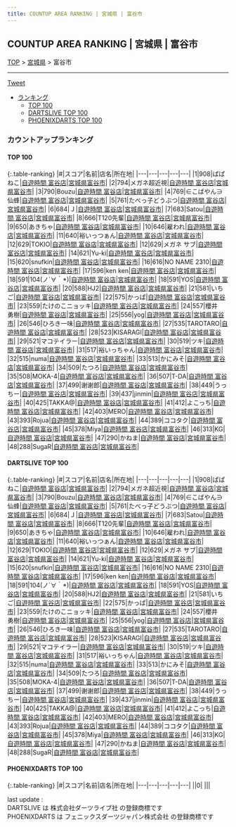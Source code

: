 ```yaml
---
title: COUNTUP AREA RANKING | 宮城県 | 富谷市
---
```

## COUNTUP AREA RANKING | 宮城県 | 富谷市

[TOP](/darts/rank/) > [宮城県](/darts/rank/宮城県/) > 富谷市

___

<a href="https://twitter.com/share?ref_src=twsrc%5Etfw" data-text="COUNTUP AREA RANKING | 宮城県富谷市" class="twitter-share-button" data-hashtags="DARTSLIVE,PHOENIXDARTS,darts,ダーツ" data-show-count="false">Tweet</a>

* [ランキング](#カウントアップランキング)
    * [TOP 100](#top-100)
    * [DARTSLIVE TOP 100](#dartslive-top-100)
    * [PHOENIXDARTS TOP 100](#phoenixdarts-top-100)

### カウントアップランキング

#### TOP 100



{:.table-ranking}
|#|スコア|名前|店名|所在地|
|---|---|---|---|---|
|1|908|<span class="rank-name-dl">ぱぱねこ</span>|<a href="https://search.dartslive.com/jp/shop/6389c2f3322e246d0d9b047a20a7ba1e">自遊時間 富谷店</a>|<a href="/darts/rank/宮城県/富谷市">宮城県富谷市</a>|
|2|794|<span class="rank-name-dl">メガネ超近視</span>|<a href="https://search.dartslive.com/jp/shop/6389c2f3322e246d0d9b047a20a7ba1e">自遊時間 富谷店</a>|<a href="/darts/rank/宮城県/富谷市">宮城県富谷市</a>|
|3|790|<span class="rank-name-dl">Bouzu</span>|<a href="https://search.dartslive.com/jp/shop/6389c2f3322e246d0d9b047a20a7ba1e">自遊時間 富谷店</a>|<a href="/darts/rank/宮城県/富谷市">宮城県富谷市</a>|
|4|769|<span class="rank-name-dl">∈こばやん∋仙蜂</span>|<a href="https://search.dartslive.com/jp/shop/6389c2f3322e246d0d9b047a20a7ba1e">自遊時間 富谷店</a>|<a href="/darts/rank/宮城県/富谷市">宮城県富谷市</a>|
|5|761|<span class="rank-name-dl">たべっ子どうぶつ</span>|<a href="https://search.dartslive.com/jp/shop/6389c2f3322e246d0d9b047a20a7ba1e">自遊時間 富谷店</a>|<a href="/darts/rank/宮城県/富谷市">宮城県富谷市</a>|
|6|684|<span class="rank-name-dl">Ｊ</span>|<a href="https://search.dartslive.com/jp/shop/6389c2f3322e246d0d9b047a20a7ba1e">自遊時間 富谷店</a>|<a href="/darts/rank/宮城県/富谷市">宮城県富谷市</a>|
|7|683|<span class="rank-name-dl">Satou</span>|<a href="https://search.dartslive.com/jp/shop/6389c2f3322e246d0d9b047a20a7ba1e">自遊時間 富谷店</a>|<a href="/darts/rank/宮城県/富谷市">宮城県富谷市</a>|
|8|666|<span class="rank-name-dl">T120先輩</span>|<a href="https://search.dartslive.com/jp/shop/6389c2f3322e246d0d9b047a20a7ba1e">自遊時間 富谷店</a>|<a href="/darts/rank/宮城県/富谷市">宮城県富谷市</a>|
|9|650|<span class="rank-name-dl">あきちゃ</span>|<a href="https://search.dartslive.com/jp/shop/6389c2f3322e246d0d9b047a20a7ba1e">自遊時間 富谷店</a>|<a href="/darts/rank/宮城県/富谷市">宮城県富谷市</a>|
|10|646|<span class="rank-name-dl">雇われ</span>|<a href="https://search.dartslive.com/jp/shop/6389c2f3322e246d0d9b047a20a7ba1e">自遊時間 富谷店</a>|<a href="/darts/rank/宮城県/富谷市">宮城県富谷市</a>|
|11|640|<span class="rank-name-dl">裕いっつぁん</span>|<a href="https://search.dartslive.com/jp/shop/6389c2f3322e246d0d9b047a20a7ba1e">自遊時間 富谷店</a>|<a href="/darts/rank/宮城県/富谷市">宮城県富谷市</a>|
|12|629|<span class="rank-name-dl">TOKIO</span>|<a href="https://search.dartslive.com/jp/shop/6389c2f3322e246d0d9b047a20a7ba1e">自遊時間 富谷店</a>|<a href="/darts/rank/宮城県/富谷市">宮城県富谷市</a>|
|12|629|<span class="rank-name-dl">メガネ サブ</span>|<a href="https://search.dartslive.com/jp/shop/6389c2f3322e246d0d9b047a20a7ba1e">自遊時間 富谷店</a>|<a href="/darts/rank/宮城県/富谷市">宮城県富谷市</a>|
|14|621|<span class="rank-name-dl">Yu-ki</span>|<a href="https://search.dartslive.com/jp/shop/6389c2f3322e246d0d9b047a20a7ba1e">自遊時間 富谷店</a>|<a href="/darts/rank/宮城県/富谷市">宮城県富谷市</a>|
|15|620|<span class="rank-name-dl">snufkin</span>|<a href="https://search.dartslive.com/jp/shop/6389c2f3322e246d0d9b047a20a7ba1e">自遊時間 富谷店</a>|<a href="/darts/rank/宮城県/富谷市">宮城県富谷市</a>|
|16|616|<span class="rank-name-dl">NO NAME 2310</span>|<a href="https://search.dartslive.com/jp/shop/6389c2f3322e246d0d9b047a20a7ba1e">自遊時間 富谷店</a>|<a href="/darts/rank/宮城県/富谷市">宮城県富谷市</a>|
|17|596|<span class="rank-name-dl">ken ken</span>|<a href="https://search.dartslive.com/jp/shop/6389c2f3322e246d0d9b047a20a7ba1e">自遊時間 富谷店</a>|<a href="/darts/rank/宮城県/富谷市">宮城県富谷市</a>|
|18|591|<span class="rank-name-dl">104(ノ´∀｀*)</span>|<a href="https://search.dartslive.com/jp/shop/6389c2f3322e246d0d9b047a20a7ba1e">自遊時間 富谷店</a>|<a href="/darts/rank/宮城県/富谷市">宮城県富谷市</a>|
|18|591|<span class="rank-name-dl">YOS</span>|<a href="https://search.dartslive.com/jp/shop/6389c2f3322e246d0d9b047a20a7ba1e">自遊時間 富谷店</a>|<a href="/darts/rank/宮城県/富谷市">宮城県富谷市</a>|
|20|588|<span class="rank-name-dl">HJ2</span>|<a href="https://search.dartslive.com/jp/shop/6389c2f3322e246d0d9b047a20a7ba1e">自遊時間 富谷店</a>|<a href="/darts/rank/宮城県/富谷市">宮城県富谷市</a>|
|21|581|<span class="rank-name-dl">いちご</span>|<a href="https://search.dartslive.com/jp/shop/6389c2f3322e246d0d9b047a20a7ba1e">自遊時間 富谷店</a>|<a href="/darts/rank/宮城県/富谷市">宮城県富谷市</a>|
|22|575|<span class="rank-name-dl">かっぱ</span>|<a href="https://search.dartslive.com/jp/shop/6389c2f3322e246d0d9b047a20a7ba1e">自遊時間 富谷店</a>|<a href="/darts/rank/宮城県/富谷市">宮城県富谷市</a>|
|23|559|<span class="rank-name-dl">たけのこニョッキ</span>|<a href="https://search.dartslive.com/jp/shop/6389c2f3322e246d0d9b047a20a7ba1e">自遊時間 富谷店</a>|<a href="/darts/rank/宮城県/富谷市">宮城県富谷市</a>|
|24|557|<span class="rank-name-dl">櫻井　勇樹</span>|<a href="https://search.dartslive.com/jp/shop/6389c2f3322e246d0d9b047a20a7ba1e">自遊時間 富谷店</a>|<a href="/darts/rank/宮城県/富谷市">宮城県富谷市</a>|
|25|556|<span class="rank-name-dl">yog</span>|<a href="https://search.dartslive.com/jp/shop/6389c2f3322e246d0d9b047a20a7ba1e">自遊時間 富谷店</a>|<a href="/darts/rank/宮城県/富谷市">宮城県富谷市</a>|
|26|546|<span class="rank-name-dl">ひろき一味</span>|<a href="https://search.dartslive.com/jp/shop/6389c2f3322e246d0d9b047a20a7ba1e">自遊時間 富谷店</a>|<a href="/darts/rank/宮城県/富谷市">宮城県富谷市</a>|
|27|535|<span class="rank-name-dl">TAROTARO</span>|<a href="https://search.dartslive.com/jp/shop/6389c2f3322e246d0d9b047a20a7ba1e">自遊時間 富谷店</a>|<a href="/darts/rank/宮城県/富谷市">宮城県富谷市</a>|
|28|523|<span class="rank-name-dl">KISARAGI</span>|<a href="https://search.dartslive.com/jp/shop/6389c2f3322e246d0d9b047a20a7ba1e">自遊時間 富谷店</a>|<a href="/darts/rank/宮城県/富谷市">宮城県富谷市</a>|
|29|521|<span class="rank-name-dl">マコテイラー</span>|<a href="https://search.dartslive.com/jp/shop/6389c2f3322e246d0d9b047a20a7ba1e">自遊時間 富谷店</a>|<a href="/darts/rank/宮城県/富谷市">宮城県富谷市</a>|
|30|519|<span class="rank-name-dl">ツキ</span>|<a href="https://search.dartslive.com/jp/shop/6389c2f3322e246d0d9b047a20a7ba1e">自遊時間 富谷店</a>|<a href="/darts/rank/宮城県/富谷市">宮城県富谷市</a>|
|31|517|<span class="rank-name-dl">裕いっちゃん</span>|<a href="https://search.dartslive.com/jp/shop/6389c2f3322e246d0d9b047a20a7ba1e">自遊時間 富谷店</a>|<a href="/darts/rank/宮城県/富谷市">宮城県富谷市</a>|
|32|515|<span class="rank-name-dl">numa</span>|<a href="https://search.dartslive.com/jp/shop/6389c2f3322e246d0d9b047a20a7ba1e">自遊時間 富谷店</a>|<a href="/darts/rank/宮城県/富谷市">宮城県富谷市</a>|
|33|513|<span class="rank-name-dl">かにみそ</span>|<a href="https://search.dartslive.com/jp/shop/6389c2f3322e246d0d9b047a20a7ba1e">自遊時間 富谷店</a>|<a href="/darts/rank/宮城県/富谷市">宮城県富谷市</a>|
|34|509|<span class="rank-name-dl">たつろ</span>|<a href="https://search.dartslive.com/jp/shop/6389c2f3322e246d0d9b047a20a7ba1e">自遊時間 富谷店</a>|<a href="/darts/rank/宮城県/富谷市">宮城県富谷市</a>|
|35|508|<span class="rank-name-dl">MOKA-4</span>|<a href="https://search.dartslive.com/jp/shop/6389c2f3322e246d0d9b047a20a7ba1e">自遊時間 富谷店</a>|<a href="/darts/rank/宮城県/富谷市">宮城県富谷市</a>|
|36|507|<span class="rank-name-dl">T-DA</span>|<a href="https://search.dartslive.com/jp/shop/6389c2f3322e246d0d9b047a20a7ba1e">自遊時間 富谷店</a>|<a href="/darts/rank/宮城県/富谷市">宮城県富谷市</a>|
|37|499|<span class="rank-name-dl">谢谢郎</span>|<a href="https://search.dartslive.com/jp/shop/6389c2f3322e246d0d9b047a20a7ba1e">自遊時間 富谷店</a>|<a href="/darts/rank/宮城県/富谷市">宮城県富谷市</a>|
|38|449|<span class="rank-name-dl">うっちー</span>|<a href="https://search.dartslive.com/jp/shop/6389c2f3322e246d0d9b047a20a7ba1e">自遊時間 富谷店</a>|<a href="/darts/rank/宮城県/富谷市">宮城県富谷市</a>|
|39|437|<span class="rank-name-dl">jinmin</span>|<a href="https://search.dartslive.com/jp/shop/6389c2f3322e246d0d9b047a20a7ba1e">自遊時間 富谷店</a>|<a href="/darts/rank/宮城県/富谷市">宮城県富谷市</a>|
|40|425|<span class="rank-name-dl">TAKKA@</span>|<a href="https://search.dartslive.com/jp/shop/6389c2f3322e246d0d9b047a20a7ba1e">自遊時間 富谷店</a>|<a href="/darts/rank/宮城県/富谷市">宮城県富谷市</a>|
|41|412|<span class="rank-name-dl">よこっち</span>|<a href="https://search.dartslive.com/jp/shop/6389c2f3322e246d0d9b047a20a7ba1e">自遊時間 富谷店</a>|<a href="/darts/rank/宮城県/富谷市">宮城県富谷市</a>|
|42|403|<span class="rank-name-dl">MERO</span>|<a href="https://search.dartslive.com/jp/shop/6389c2f3322e246d0d9b047a20a7ba1e">自遊時間 富谷店</a>|<a href="/darts/rank/宮城県/富谷市">宮城県富谷市</a>|
|43|393|<span class="rank-name-dl">Rojua</span>|<a href="https://search.dartslive.com/jp/shop/6389c2f3322e246d0d9b047a20a7ba1e">自遊時間 富谷店</a>|<a href="/darts/rank/宮城県/富谷市">宮城県富谷市</a>|
|44|389|<span class="rank-name-dl">ココタク</span>|<a href="https://search.dartslive.com/jp/shop/6389c2f3322e246d0d9b047a20a7ba1e">自遊時間 富谷店</a>|<a href="/darts/rank/宮城県/富谷市">宮城県富谷市</a>|
|45|378|<span class="rank-name-dl">Miya</span>|<a href="https://search.dartslive.com/jp/shop/6389c2f3322e246d0d9b047a20a7ba1e">自遊時間 富谷店</a>|<a href="/darts/rank/宮城県/富谷市">宮城県富谷市</a>|
|46|313|<span class="rank-name-dl">KG</span>|<a href="https://search.dartslive.com/jp/shop/6389c2f3322e246d0d9b047a20a7ba1e">自遊時間 富谷店</a>|<a href="/darts/rank/宮城県/富谷市">宮城県富谷市</a>|
|47|290|<span class="rank-name-dl">かねま</span>|<a href="https://search.dartslive.com/jp/shop/6389c2f3322e246d0d9b047a20a7ba1e">自遊時間 富谷店</a>|<a href="/darts/rank/宮城県/富谷市">宮城県富谷市</a>|
|48|288|<span class="rank-name-dl">SugaR</span>|<a href="https://search.dartslive.com/jp/shop/6389c2f3322e246d0d9b047a20a7ba1e">自遊時間 富谷店</a>|<a href="/darts/rank/宮城県/富谷市">宮城県富谷市</a>|


#### DARTSLIVE TOP 100



{:.table-ranking}
|#|スコア|名前|店名|所在地|
|---|---|---|---|---|
|1|908|<span class="rank-name-dl">ぱぱねこ</span>|<a href="https://search.dartslive.com/jp/shop/6389c2f3322e246d0d9b047a20a7ba1e">自遊時間 富谷店</a>|<a href="/darts/rank/宮城県/富谷市">宮城県富谷市</a>|
|2|794|<span class="rank-name-dl">メガネ超近視</span>|<a href="https://search.dartslive.com/jp/shop/6389c2f3322e246d0d9b047a20a7ba1e">自遊時間 富谷店</a>|<a href="/darts/rank/宮城県/富谷市">宮城県富谷市</a>|
|3|790|<span class="rank-name-dl">Bouzu</span>|<a href="https://search.dartslive.com/jp/shop/6389c2f3322e246d0d9b047a20a7ba1e">自遊時間 富谷店</a>|<a href="/darts/rank/宮城県/富谷市">宮城県富谷市</a>|
|4|769|<span class="rank-name-dl">∈こばやん∋仙蜂</span>|<a href="https://search.dartslive.com/jp/shop/6389c2f3322e246d0d9b047a20a7ba1e">自遊時間 富谷店</a>|<a href="/darts/rank/宮城県/富谷市">宮城県富谷市</a>|
|5|761|<span class="rank-name-dl">たべっ子どうぶつ</span>|<a href="https://search.dartslive.com/jp/shop/6389c2f3322e246d0d9b047a20a7ba1e">自遊時間 富谷店</a>|<a href="/darts/rank/宮城県/富谷市">宮城県富谷市</a>|
|6|684|<span class="rank-name-dl">Ｊ</span>|<a href="https://search.dartslive.com/jp/shop/6389c2f3322e246d0d9b047a20a7ba1e">自遊時間 富谷店</a>|<a href="/darts/rank/宮城県/富谷市">宮城県富谷市</a>|
|7|683|<span class="rank-name-dl">Satou</span>|<a href="https://search.dartslive.com/jp/shop/6389c2f3322e246d0d9b047a20a7ba1e">自遊時間 富谷店</a>|<a href="/darts/rank/宮城県/富谷市">宮城県富谷市</a>|
|8|666|<span class="rank-name-dl">T120先輩</span>|<a href="https://search.dartslive.com/jp/shop/6389c2f3322e246d0d9b047a20a7ba1e">自遊時間 富谷店</a>|<a href="/darts/rank/宮城県/富谷市">宮城県富谷市</a>|
|9|650|<span class="rank-name-dl">あきちゃ</span>|<a href="https://search.dartslive.com/jp/shop/6389c2f3322e246d0d9b047a20a7ba1e">自遊時間 富谷店</a>|<a href="/darts/rank/宮城県/富谷市">宮城県富谷市</a>|
|10|646|<span class="rank-name-dl">雇われ</span>|<a href="https://search.dartslive.com/jp/shop/6389c2f3322e246d0d9b047a20a7ba1e">自遊時間 富谷店</a>|<a href="/darts/rank/宮城県/富谷市">宮城県富谷市</a>|
|11|640|<span class="rank-name-dl">裕いっつぁん</span>|<a href="https://search.dartslive.com/jp/shop/6389c2f3322e246d0d9b047a20a7ba1e">自遊時間 富谷店</a>|<a href="/darts/rank/宮城県/富谷市">宮城県富谷市</a>|
|12|629|<span class="rank-name-dl">TOKIO</span>|<a href="https://search.dartslive.com/jp/shop/6389c2f3322e246d0d9b047a20a7ba1e">自遊時間 富谷店</a>|<a href="/darts/rank/宮城県/富谷市">宮城県富谷市</a>|
|12|629|<span class="rank-name-dl">メガネ サブ</span>|<a href="https://search.dartslive.com/jp/shop/6389c2f3322e246d0d9b047a20a7ba1e">自遊時間 富谷店</a>|<a href="/darts/rank/宮城県/富谷市">宮城県富谷市</a>|
|14|621|<span class="rank-name-dl">Yu-ki</span>|<a href="https://search.dartslive.com/jp/shop/6389c2f3322e246d0d9b047a20a7ba1e">自遊時間 富谷店</a>|<a href="/darts/rank/宮城県/富谷市">宮城県富谷市</a>|
|15|620|<span class="rank-name-dl">snufkin</span>|<a href="https://search.dartslive.com/jp/shop/6389c2f3322e246d0d9b047a20a7ba1e">自遊時間 富谷店</a>|<a href="/darts/rank/宮城県/富谷市">宮城県富谷市</a>|
|16|616|<span class="rank-name-dl">NO NAME 2310</span>|<a href="https://search.dartslive.com/jp/shop/6389c2f3322e246d0d9b047a20a7ba1e">自遊時間 富谷店</a>|<a href="/darts/rank/宮城県/富谷市">宮城県富谷市</a>|
|17|596|<span class="rank-name-dl">ken ken</span>|<a href="https://search.dartslive.com/jp/shop/6389c2f3322e246d0d9b047a20a7ba1e">自遊時間 富谷店</a>|<a href="/darts/rank/宮城県/富谷市">宮城県富谷市</a>|
|18|591|<span class="rank-name-dl">104(ノ´∀｀*)</span>|<a href="https://search.dartslive.com/jp/shop/6389c2f3322e246d0d9b047a20a7ba1e">自遊時間 富谷店</a>|<a href="/darts/rank/宮城県/富谷市">宮城県富谷市</a>|
|18|591|<span class="rank-name-dl">YOS</span>|<a href="https://search.dartslive.com/jp/shop/6389c2f3322e246d0d9b047a20a7ba1e">自遊時間 富谷店</a>|<a href="/darts/rank/宮城県/富谷市">宮城県富谷市</a>|
|20|588|<span class="rank-name-dl">HJ2</span>|<a href="https://search.dartslive.com/jp/shop/6389c2f3322e246d0d9b047a20a7ba1e">自遊時間 富谷店</a>|<a href="/darts/rank/宮城県/富谷市">宮城県富谷市</a>|
|21|581|<span class="rank-name-dl">いちご</span>|<a href="https://search.dartslive.com/jp/shop/6389c2f3322e246d0d9b047a20a7ba1e">自遊時間 富谷店</a>|<a href="/darts/rank/宮城県/富谷市">宮城県富谷市</a>|
|22|575|<span class="rank-name-dl">かっぱ</span>|<a href="https://search.dartslive.com/jp/shop/6389c2f3322e246d0d9b047a20a7ba1e">自遊時間 富谷店</a>|<a href="/darts/rank/宮城県/富谷市">宮城県富谷市</a>|
|23|559|<span class="rank-name-dl">たけのこニョッキ</span>|<a href="https://search.dartslive.com/jp/shop/6389c2f3322e246d0d9b047a20a7ba1e">自遊時間 富谷店</a>|<a href="/darts/rank/宮城県/富谷市">宮城県富谷市</a>|
|24|557|<span class="rank-name-dl">櫻井　勇樹</span>|<a href="https://search.dartslive.com/jp/shop/6389c2f3322e246d0d9b047a20a7ba1e">自遊時間 富谷店</a>|<a href="/darts/rank/宮城県/富谷市">宮城県富谷市</a>|
|25|556|<span class="rank-name-dl">yog</span>|<a href="https://search.dartslive.com/jp/shop/6389c2f3322e246d0d9b047a20a7ba1e">自遊時間 富谷店</a>|<a href="/darts/rank/宮城県/富谷市">宮城県富谷市</a>|
|26|546|<span class="rank-name-dl">ひろき一味</span>|<a href="https://search.dartslive.com/jp/shop/6389c2f3322e246d0d9b047a20a7ba1e">自遊時間 富谷店</a>|<a href="/darts/rank/宮城県/富谷市">宮城県富谷市</a>|
|27|535|<span class="rank-name-dl">TAROTARO</span>|<a href="https://search.dartslive.com/jp/shop/6389c2f3322e246d0d9b047a20a7ba1e">自遊時間 富谷店</a>|<a href="/darts/rank/宮城県/富谷市">宮城県富谷市</a>|
|28|523|<span class="rank-name-dl">KISARAGI</span>|<a href="https://search.dartslive.com/jp/shop/6389c2f3322e246d0d9b047a20a7ba1e">自遊時間 富谷店</a>|<a href="/darts/rank/宮城県/富谷市">宮城県富谷市</a>|
|29|521|<span class="rank-name-dl">マコテイラー</span>|<a href="https://search.dartslive.com/jp/shop/6389c2f3322e246d0d9b047a20a7ba1e">自遊時間 富谷店</a>|<a href="/darts/rank/宮城県/富谷市">宮城県富谷市</a>|
|30|519|<span class="rank-name-dl">ツキ</span>|<a href="https://search.dartslive.com/jp/shop/6389c2f3322e246d0d9b047a20a7ba1e">自遊時間 富谷店</a>|<a href="/darts/rank/宮城県/富谷市">宮城県富谷市</a>|
|31|517|<span class="rank-name-dl">裕いっちゃん</span>|<a href="https://search.dartslive.com/jp/shop/6389c2f3322e246d0d9b047a20a7ba1e">自遊時間 富谷店</a>|<a href="/darts/rank/宮城県/富谷市">宮城県富谷市</a>|
|32|515|<span class="rank-name-dl">numa</span>|<a href="https://search.dartslive.com/jp/shop/6389c2f3322e246d0d9b047a20a7ba1e">自遊時間 富谷店</a>|<a href="/darts/rank/宮城県/富谷市">宮城県富谷市</a>|
|33|513|<span class="rank-name-dl">かにみそ</span>|<a href="https://search.dartslive.com/jp/shop/6389c2f3322e246d0d9b047a20a7ba1e">自遊時間 富谷店</a>|<a href="/darts/rank/宮城県/富谷市">宮城県富谷市</a>|
|34|509|<span class="rank-name-dl">たつろ</span>|<a href="https://search.dartslive.com/jp/shop/6389c2f3322e246d0d9b047a20a7ba1e">自遊時間 富谷店</a>|<a href="/darts/rank/宮城県/富谷市">宮城県富谷市</a>|
|35|508|<span class="rank-name-dl">MOKA-4</span>|<a href="https://search.dartslive.com/jp/shop/6389c2f3322e246d0d9b047a20a7ba1e">自遊時間 富谷店</a>|<a href="/darts/rank/宮城県/富谷市">宮城県富谷市</a>|
|36|507|<span class="rank-name-dl">T-DA</span>|<a href="https://search.dartslive.com/jp/shop/6389c2f3322e246d0d9b047a20a7ba1e">自遊時間 富谷店</a>|<a href="/darts/rank/宮城県/富谷市">宮城県富谷市</a>|
|37|499|<span class="rank-name-dl">谢谢郎</span>|<a href="https://search.dartslive.com/jp/shop/6389c2f3322e246d0d9b047a20a7ba1e">自遊時間 富谷店</a>|<a href="/darts/rank/宮城県/富谷市">宮城県富谷市</a>|
|38|449|<span class="rank-name-dl">うっちー</span>|<a href="https://search.dartslive.com/jp/shop/6389c2f3322e246d0d9b047a20a7ba1e">自遊時間 富谷店</a>|<a href="/darts/rank/宮城県/富谷市">宮城県富谷市</a>|
|39|437|<span class="rank-name-dl">jinmin</span>|<a href="https://search.dartslive.com/jp/shop/6389c2f3322e246d0d9b047a20a7ba1e">自遊時間 富谷店</a>|<a href="/darts/rank/宮城県/富谷市">宮城県富谷市</a>|
|40|425|<span class="rank-name-dl">TAKKA@</span>|<a href="https://search.dartslive.com/jp/shop/6389c2f3322e246d0d9b047a20a7ba1e">自遊時間 富谷店</a>|<a href="/darts/rank/宮城県/富谷市">宮城県富谷市</a>|
|41|412|<span class="rank-name-dl">よこっち</span>|<a href="https://search.dartslive.com/jp/shop/6389c2f3322e246d0d9b047a20a7ba1e">自遊時間 富谷店</a>|<a href="/darts/rank/宮城県/富谷市">宮城県富谷市</a>|
|42|403|<span class="rank-name-dl">MERO</span>|<a href="https://search.dartslive.com/jp/shop/6389c2f3322e246d0d9b047a20a7ba1e">自遊時間 富谷店</a>|<a href="/darts/rank/宮城県/富谷市">宮城県富谷市</a>|
|43|393|<span class="rank-name-dl">Rojua</span>|<a href="https://search.dartslive.com/jp/shop/6389c2f3322e246d0d9b047a20a7ba1e">自遊時間 富谷店</a>|<a href="/darts/rank/宮城県/富谷市">宮城県富谷市</a>|
|44|389|<span class="rank-name-dl">ココタク</span>|<a href="https://search.dartslive.com/jp/shop/6389c2f3322e246d0d9b047a20a7ba1e">自遊時間 富谷店</a>|<a href="/darts/rank/宮城県/富谷市">宮城県富谷市</a>|
|45|378|<span class="rank-name-dl">Miya</span>|<a href="https://search.dartslive.com/jp/shop/6389c2f3322e246d0d9b047a20a7ba1e">自遊時間 富谷店</a>|<a href="/darts/rank/宮城県/富谷市">宮城県富谷市</a>|
|46|313|<span class="rank-name-dl">KG</span>|<a href="https://search.dartslive.com/jp/shop/6389c2f3322e246d0d9b047a20a7ba1e">自遊時間 富谷店</a>|<a href="/darts/rank/宮城県/富谷市">宮城県富谷市</a>|
|47|290|<span class="rank-name-dl">かねま</span>|<a href="https://search.dartslive.com/jp/shop/6389c2f3322e246d0d9b047a20a7ba1e">自遊時間 富谷店</a>|<a href="/darts/rank/宮城県/富谷市">宮城県富谷市</a>|
|48|288|<span class="rank-name-dl">SugaR</span>|<a href="https://search.dartslive.com/jp/shop/6389c2f3322e246d0d9b047a20a7ba1e">自遊時間 富谷店</a>|<a href="/darts/rank/宮城県/富谷市">宮城県富谷市</a>|


#### PHOENIXDARTS TOP 100



{:.table-ranking}
|#|スコア|名前|店名|所在地|
|---|---|---|---|---|
||0|<span class="rank-name-dl"> </span>|<a href=""></a>|<a href="/darts/rank//"></a>|


<div class="footer border-top border-gray-light mt-5 pt-3 text-right text-gray">
    last update : <span style="font-weight: italic" id="foot_last_modified"></span><br />
    DARTSLIVE は 株式会社ダーツライブ社 の登録商標です<br />
    PHOENIXDARTS は フェニックスダーツジャパン株式会社 の登録商標です<br />
</div>

<script src="https://cdnjs.cloudflare.com/ajax/libs/jquery.tablesorter/2.31.3/js/jquery.tablesorter.min.js" integrity="sha512-qzgd5cYSZcosqpzpn7zF2ZId8f/8CHmFKZ8j7mU4OUXTNRd5g+ZHBPsgKEwoqxCtdQvExE5LprwwPAgoicguNg==" crossorigin="anonymous" referrerpolicy="no-referrer"></script>
<link rel="stylesheet" href="https://cdnjs.cloudflare.com/ajax/libs/jquery.tablesorter/2.31.3/css/theme.default.min.css" integrity="sha512-wghhOJkjQX0Lh3NSWvNKeZ0ZpNn+SPVXX1Qyc9OCaogADktxrBiBdKGDoqVUOyhStvMBmJQ8ZdMHiR3wuEq8+w==" crossorigin="anonymous" referrerpolicy="no-referrer" />
<script>
$(function() {
    $(".table-ranking").tablesorter({sortList:[[0, 0]]});
    $("#foot_last_modified").text(formatDate(new Date(document.lastModified), 'yyyy-MM-dd HH:mm:ss'));
});
</script>

<script async src="https://platform.twitter.com/widgets.js" charset="utf-8"></script>